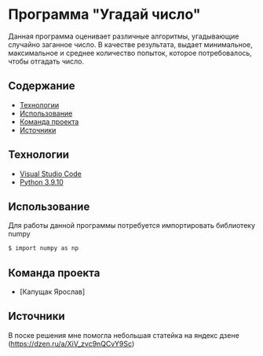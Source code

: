 # Программа "Угадай число"
Данная программа оценивает различные алгоритмы, угадывающие случайно заганное число. 
В качестве результата, выдает минимальное, максимальное и среднее количество попыток, которое потребовалось, чтобы отгадать число.

## Содержание
- [Технологии](#технологии)
- [Использование](#Использование)
- [Команда проекта](#команда-проекта)
- [Источники](#Источники)

## Технологии
- [Visual Studio Code](https://code.visualstudio.com/)
- [Python 3.9.10](https://www.python.org/downloads/release/python-3910/)

## Использование
Для работы данной программы потребуется импортировать библиотеку numpy
```sh
$ import numpy as np
```
## Команда проекта

- [Капущак Ярослав]

## Источники
В поске решения мне помогла небольшая статейка на яндекс дзене (https://dzen.ru/a/XiV_zvc9nQCvY9Sc)
